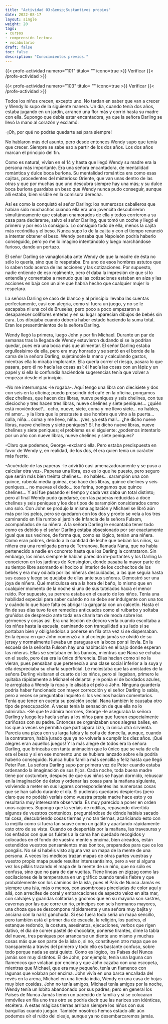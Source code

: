 ```yaml
---
title: "Actividad 03:&ensp;Sustantivos propios"
date: 2022-08-17
layout: single
weight: 20
tags: 
- cursos
- comprensión lectora
- vocabulario
draft: false
toc: false
description: "Conocimientos previos."
---
```



{{< profe-actividad 
    numero="101" 
    titulo= ""
    icono=true
    >}}
Verificar
{{< /profe-actividad >}}


{{< profe-actividad 
    numero="103" 
    titulo= ""
    icono=true
    >}}
Verificar
{{< /profe-actividad >}}


Todos los niños crecen, excepto uno. No tardan en saber que van a crecer y Wendy lo supo de la siguiente manera. Un día, cuando tenía dos años, estaba jugando en un jardín, arrancó una flor más y corrió hasta su madre con ella. Supongo que debía estar encantadora, ya que la señora Darling se llevó la mano al corazón y exclamó:

-¡Oh, por qué no podrás quedarte así para siempre!

No hablaron más del asunto, pero desde entonces Wendy supo que tenía que crecer. Siempre se sabe eso a partir de los dos años. Los dos años marcan el principio del fin.

Como es natural, vivían en el 14 y hasta que llegó Wendy su madre era la persona más importante. Era una señora encantadora, de mentalidad romántica y dulce boca burlona. Su mentalidad romántica era como esas cajitas, procedentes del misterioso Oriente, que van unas dentro de las otras y que por muchas que uno descubra siempre hay una más; y su dulce boca burlona guardaba un beso que Wendy nunca pudo conseguir, aunque allí estaba, bien visible en la comisura derecha.

Así es como la conquistó el señor Darling: los numerosos caballeros que habían sido muchachos cuando ella era una jovencita descubrieron simultáneamente que estaban enamorados de ella y todos corrieron a su casa para declararse, salvo el señor Darling, que tomó un coche y llegó el primero y por eso la consiguió. Lo consiguió todo de ella, menos la cajita más recóndita y el beso. Nunca supo lo de la cajita y con el tiempo renunció a intentar obtener el beso. Wendy pensaba que Napoleón podría haberlo conseguido, pero yo me lo imagino intentándolo y luego marchándose furioso, dando un portazo.

El señor Darling se vanagloriaba ante Wendy de que la madre de ésta no sólo lo quería, sino que lo respetaba. Era uno de esos hombres astutos que lo saben todo acerca de las acciones y las cotizaciones. Por supuesto, nadie entiende de eso realmente, pero él daba la impresión de que sí lo entendía y comentaba a menudo que las cotizaciones estaban en alza y las acciones en baja con un aire que habría hecho que cualquier mujer lo respetara.

La señora Darling se casó de blanco y al principio llevaba las cuentas perfectamente, casi con alegría, como si fuera un juego, y no se le escapaba ni una col de Bruselas; pero poco a poco empezaron a desaparecer coliflores enteras y en su lugar aparecían dibujos de bebés sin cara. Los dibujaba cuando debería haber estado haciendo la suma total. Eran los presentimientos de la señora Darling.

Wendy llegó la primera, luego John y por fin Michael. Durante un par de semanas tras la llegada de Wendy estuvieron dudando si se la podrían quedar, pues era una boca más que alimentar. El señor Darling estaba orgullosísimo de ella, pero era muy honrado y se sentó en el borde de la cama de la señora Darling, sujetándole la mano y calculando gastos, mientras ella lo miraba implorante. Ella quería correr el riesgo, pasara lo que pasara, pero él no hacía las cosas así: él hacía las cosas con un lápiz y un papel y si ella lo confundía haciéndole sugerencias tenía que volver a empezar desde el principio.

-No me interrumpas -le rogaba-. Aquí tengo una libra con diecisiete y dos con seis en la oficina; puedo prescindir del café en la oficina, pongamos diez chelines, que hacen dos libras, nueve peniques y seis chelines, con tus dieciocho y tres hacen tres libras, nueve chelines y siete peniques... ¿quién está moviéndose?... ocho, nueve, siete, coma y me llevo siete... no hables, mi amor... y la libra que le prestaste a ese hombre que vino a la puerta... calla, niña... coma y me llevo, niña... ¡ves, ya está mal!... ¿he dicho nueve libras, nueve chelines y siete peniques? Sí, he dicho nueve libras, nueve chelines y siete peniques; el problema es el siguiente: ¿podemos intentarlo por un año con nueve libras, nueve chelines y siete peniques?

-Claro que podemos, George -exclamó ella. Pero estaba predispuesta en favor de Wendy y, en realidad, de los dos, él era quien tenía un carácter más fuerte.

-Acuérdate de las paperas -le advirtió casi amenazadoramente y se puso a calcular otra vez-. Paperas una libra, eso es lo que he puesto, pero seguro que serán más bien treinta chelines... no hables... sarampión una con quince, rubeola media guinea, eso hace dos libras, quince chelines y seis peniques... no muevas el dedo... tos ferina, pongamos que quince chelines...
Y así fue pasando el tiempo y cada vez daba un total distinto; pero al final Wendy pudo quedarse, con las paperas reducidas a doce chelines y seis peniques y los dos tipos de sarampión considerados como uno solo.
Con John se produjo la misma agitación y Michael se libró aún más por los pelos, pero se quedaron con los dos y pronto se veía a los tres caminando en fila rumbo al jardín de Infancia de la señora Fulsom, acompañados de su niñera.
A la señora Darling le encantaba tener todo como es debido y el señor Darling estaba obsesionado por ser exactamente igual que sus vecinos, de forma que, como es lógico, tenían una niñera. Como eran pobres, debido a la cantidad de leche que bebían los niños, su niñera era una remilgada perra de Terranova, llamada Nana, que no había pertenecido a nadie en concreto hasta que los Darling la contrataron. Sin embargo, los niños siempre le habían parecido im-portantes y los Darling la conocieron en los jardines de Kensington, donde pasaba la mayor parte de su tiempo libre asomando el hocico al interior de los cochecitos de los bebés y era muy odiada por las niñeras descuidadas, a las que seguía hasta sus casas y luego se quejaba de ellas ante sus señoras. Demostró ser una joya de niñera. Qué meticulosa era a la hora del baño, lo mismo que en cualquier momento de la noche si uno de sus tutelados hacía el menor ruido. Por supuesto, su perrera estaba en el cuarto de los niños. Tenía una habilidad especial para saber cuándo no se debe ser indulgente con una tos y cuándo lo que hace falta es abrigar la garganta con un calcetín. Hasta el fin de sus días tuvo fe en remedios anticuados como el ruibarbo y soltaba gruñidos de desprecio ante toda esa charla tan de moda sobre los gérmenes y cosas así. Era una lección de decoro verla cuando escoltaba a los niños hasta la escuela, caminando con tranquilidad a su lado si se portaban bien y obligándolos a ponerse en fila otra vez si se dispersaban. En la época en que John comenzó a ir al colegio jamás se olvidó de su jersey y normalmente llevaba un paraguas en la boca por si llovía. En la escuela de la señorita Fulsom hay una habitación en el bajo donde esperan las niñeras. Ellas se sentaban en los bancos, mientras que Nana se echaba en el suelo, pero ésa era la única diferencia. Ellas hacían como si no la vieran, pues pensaban que pertenecía a una clase social inferior a la suya y ella despreciaba su charla superficial. Le molestaba que las amistades de la señora Darling visitaran el cuarto de los niños, pero si llegaban, primero le quitaba rápidamente a Michael el delantal y le ponía el de bordados azules, le arreglaba a Wendy la ropa y le alisaba el pelo a John.
Ninguna guardería podría haber funcionado con mayor corrección y el señor Darling lo sabía, pero a veces se preguntaba inquieto si los vecinos hacían comentarios.
Tenía que tener en cuenta su posición social.
Nana también le causaba otro tipo de preocupación. A veces tenía la sensación de que ella no lo admiraba.
-Sé que te admira horrores, George -le aseguraba la señora Darling y luego les hacía señas a los niños para que fueran especialmente cariñosos con su padre. Entonces se organizaban unos alegres bailes, en los que a veces se permitía que participara Liza, la única otra sirvienta. Parecía una pizca con su larga falda y la cofia de doncella, aunque, cuando la contrataron, había jurado que ya no volvería a cumplir los diez años. ¡Qué alegres eran aquellos juegos! Y la más alegre de todos era la señora Darling, que brincaba con tanta animación que lo único que se veía de ella era el beso y si en ese momento uno se hubiera lanzado sobre ella podría haberlo conseguido. Nunca hubo familia más sencilla y feliz hasta que llegó Peter Pan.
La señora Darling supo por primera vez de Peter cuando estaba ordenando la imaginación de sus hijos. Cada noche, toda buena madre tiene por costumbre, después de que sus niños se hayan dormido, rebuscar en la imaginación de éstos y ordenar las cosas para la mañana siguiente, volviendo a meter en sus lugares correspondientes las numerosas cosas que se han salido durante el día. Si pudierais quedaros despiertos (pero claro que no podéis) veríais cómo vuestra propia madre hace esto y os resultaría muy interesante observarla. Es muy parecido a poner en orden unos cajones. Supongo que la veríais de rodillas, repasando divertida algunos de vuestros contenidos, preguntándose de dónde habíais sacado tal cosa, descubriendo cosas tiernas y no tan tiernas, acariciando esto con la mejilla como si fuera tan suave como un gatito y apartando rápidamente esto otro de su vista. Cuando os despertáis por la mañana, las travesuras y los enfados con que os fuisteis a la cama han quedado recogidos y colocados en el fondo de vuestra mente y encima, bien aireados, están extendidos vuestros pensamientos más bonitos, preparados para que os los pongáis.
No sé si habéis visto alguna vez un mapa de la mente de una persona. A veces los médicos trazan mapas de otras partes vuestras y vuestro propio mapa puede resultar interesantísimo, pero a ver si alguna vez los pilláis trazando el mapa de la mente de un niño, que no sólo es confusa, sino que no para de dar vueltas. Tiene líneas en zigzag como las oscilaciones de la temperatura en un gráfico cuando tenéis fiebre y que probablemente son los caminos de la isla, pues el País de Nunca Jamás es siempre una isla, más o menos, con asombrosas pinceladas de color aquí y allá, con arrecifes de coral y embarcaciones de aspecto veloz en alta mar, con salvajes y guaridas solitarias y gnomos que en su mayoría son sastres, cavernas por las que corre un río, príncipes con seis hermanos mayores, una choza que se descompone rápidamente y una señora muy bajita y anciana con la nariz ganchuda. Si eso fuera todo sería un mapa sencillo, pero también está el primer día de escuela, la religión, los padres, el estanque redondo, la costura, asesinatos, ejecuciones, verbos que rigen dativo, el día de comer pastel de chocolate, ponerse tirantes, dime la tabla del nueve, tres peniques por arrancarse un diente uno mismo y muchas cosas más que son parte de la isla o, si no, constituyen otro mapa que se transparenta a través del primero y todo ello es bastante confuso, sobre todo porque nada se está quieto.
Como es lógico, los Países del Nunca jamás son muy distintos. El de John, por ejemplo, tenía una laguna con flamencos que volaban por encima y que John cazaba con una escopeta, mientras que Michael, que era muy pequeño, tenía un flamenco con lagunas que volaban por encima. John vivía en una barca encallada del revés en la arena, Michael en una tienda india, Wendy en una casa de hojas muy bien cosidas. John no tenía amigos, Michael tenía amigos por la noche, Wendy tenía un lobito abandonado por sus padres; pero en general los Países de Nunca Jamás tienen un parecido de familia y si se colocaran inmóviles en fila uno tras otro se podría decir que las narices son idénticas, etcétera. A estas mágicas tierras arriban siempre los niños con sus barquillas cuando juegan. También nosotros hemos estado allí: aún podemos oír el ruido del oleaje, aunque ya no desembarcaremos jamás.

